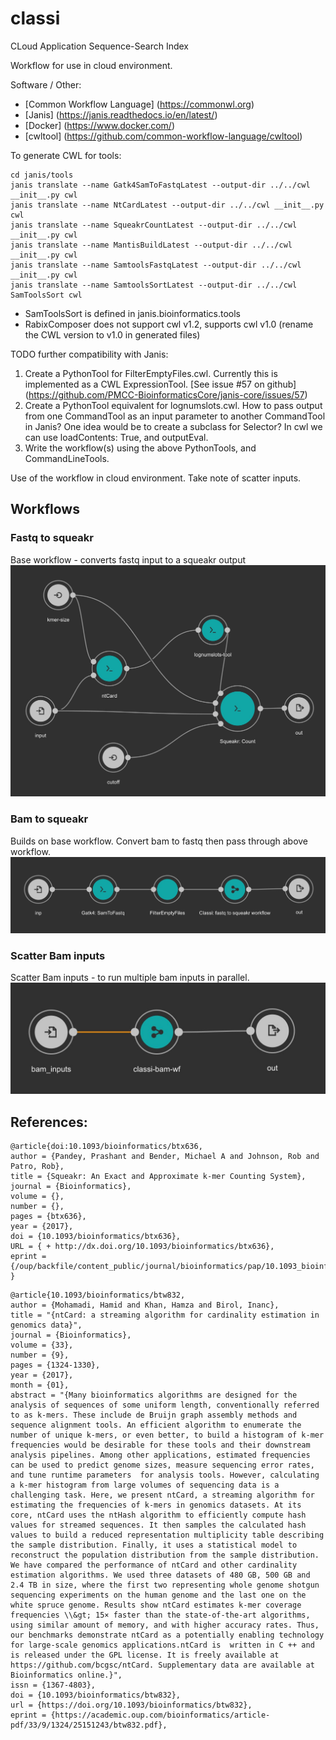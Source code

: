 # classi
CLoud Application Sequence-Search Index

Workflow for use in cloud environment.


Software / Other:
* [Common Workflow Language] (https://commonwl.org)
* [Janis] (https://janis.readthedocs.io/en/latest/)
* [Docker] (https://www.docker.com/)
* [cwltool] (https://github.com/common-workflow-language/cwltool)

To generate CWL for tools:
```
cd janis/tools
janis translate --name Gatk4SamToFastqLatest --output-dir ../../cwl __init__.py cwl
janis translate --name NtCardLatest --output-dir ../../cwl __init__.py cwl
janis translate --name SqueakrCountLatest --output-dir ../../cwl __init__.py cwl
janis translate --name MantisBuildLatest --output-dir ../../cwl __init__.py cwl
janis translate --name SamtoolsFastqLatest --output-dir ../../cwl __init__.py cwl
janis translate --name SamtoolsSortLatest --output-dir ../../cwl SamToolsSort cwl
```
* SamToolsSort is defined in janis.bioinformatics.tools
* RabixComposer does not support cwl v1.2, supports cwl v1.0 (rename the CWL version to v1.0 in generated files)


TODO further compatibility with Janis:
1. Create a PythonTool for FilterEmptyFiles.cwl.  Currently this is implemented as a CWL ExpressionTool.  [See issue #57 on github] (https://github.com/PMCC-BioinformaticsCore/janis-core/issues/57)
2. Create a PythonTool equivalent for lognumslots.cwl.  How to pass output from one CommandTool as an input parameter to another CommandTool in Janis?  One idea would be to create a subclass for Selector?  In cwl we can use loadContents: True, and outputEval.
3. Write the workflow(s) using the above PythonTools, and CommandLineTools.

Use of the workflow in cloud environment.  Take note of scatter inputs.

## Workflows
### Fastq to squeakr
Base workflow - converts fastq input to a squeakr output
![](https://github.com/beccyl/classi/blob/main/docs/img/fastq_to_squeakr.jpg "Fastq to Squeakr Workfow")

### Bam to squeakr
Builds on base workflow.  Convert bam to fastq then pass through above workflow.
![](https://github.com/beccyl/classi/blob/main/docs/img/bam_to_squeakr.jpg "Bam to Squeakr Workfow")

### Scatter Bam inputs
Scatter Bam inputs - to run multiple bam inputs in parallel.
![](https://github.com/beccyl/classi/blob/main/docs/img/scatter_bams.jpg "Scatter Workfow")


## References:

```
@article{doi:10.1093/bioinformatics/btx636,
author = {Pandey, Prashant and Bender, Michael A and Johnson, Rob and Patro, Rob},
title = {Squeakr: An Exact and Approximate k-mer Counting System},
journal = {Bioinformatics},
volume = {},
number = {},
pages = {btx636},
year = {2017},
doi = {10.1093/bioinformatics/btx636},
URL = { + http://dx.doi.org/10.1093/bioinformatics/btx636},
eprint = {/oup/backfile/content_public/journal/bioinformatics/pap/10.1093_bioinformatics_btx636/1/btx636.pdf}
}
```

```
@article{10.1093/bioinformatics/btw832,
author = {Mohamadi, Hamid and Khan, Hamza and Birol, Inanc},
title = "{ntCard: a streaming algorithm for cardinality estimation in genomics data}",
journal = {Bioinformatics},
volume = {33},
number = {9},
pages = {1324-1330},
year = {2017},
month = {01},
abstract = "{Many bioinformatics algorithms are designed for the analysis of sequences of some uniform length, conventionally referred to as k-mers. These include de Bruijn graph assembly methods and sequence alignment tools. An efficient algorithm to enumerate the number of unique k-mers, or even better, to build a histogram of k-mer frequencies would be desirable for these tools and their downstream analysis pipelines. Among other applications, estimated frequencies can be used to predict genome sizes, measure sequencing error rates, and tune runtime parameters  for analysis tools. However, calculating a k-mer histogram from large volumes of sequencing data is a challenging task. Here, we present ntCard, a streaming algorithm for estimating the frequencies of k-mers in genomics datasets. At its core, ntCard uses the ntHash algorithm to efficiently compute hash values for streamed sequences. It then samples the calculated hash values to build a reduced representation multiplicity table describing the sample distribution. Finally, it uses a statistical model to reconstruct the population distribution from the sample distribution. We have compared the performance of ntCard and other cardinality estimation algorithms. We used three datasets of 480 GB, 500 GB and 2.4 TB in size, where the first two representing whole genome shotgun sequencing experiments on the human genome and the last one on the white spruce genome. Results show ntCard estimates k-mer coverage frequencies \\&gt; 15× faster than the state-of-the-art algorithms, using similar amount of memory, and with higher accuracy rates. Thus,  our benchmarks demonstrate ntCard as a potentially enabling technology for large-scale genomics applications.ntCard is  written in C ++ and is released under the GPL license. It is freely available at https://github.com/bcgsc/ntCard. Supplementary data are available at Bioinformatics online.}",
issn = {1367-4803},
doi = {10.1093/bioinformatics/btw832},
url = {https://doi.org/10.1093/bioinformatics/btw832},
eprint = {https://academic.oup.com/bioinformatics/article-pdf/33/9/1324/25151243/btw832.pdf},
```

